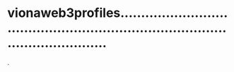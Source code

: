 # vionaweb3profiles.......................................................................................................
.
